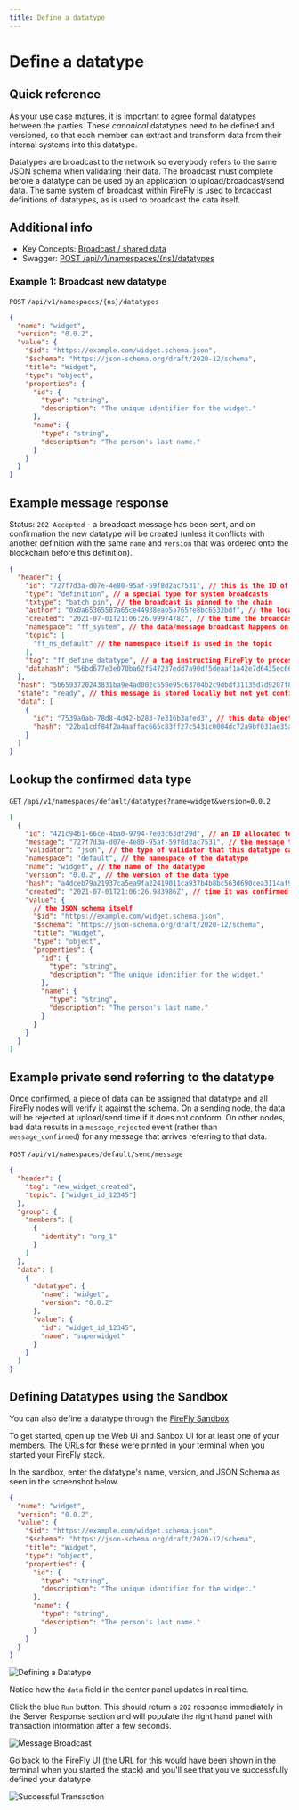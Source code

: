 ```yaml
---
title: Define a datatype
---
```


# Define a datatype

## Quick reference

As your use case matures, it is important to agree formal datatypes between
the parties. These _canonical_ datatypes need to be defined and versioned, so that
each member can extract and transform data from their internal systems into
this datatype.

Datatypes are broadcast to the network so everybody refers to the same
JSON schema when validating their data. The broadcast must complete
before a datatype can be used by an application to upload/broadcast/send data.
The same system of broadcast within FireFly is used to broadcast definitions
of datatypes, as is used to broadcast the data itself.

## Additional info

- Key Concepts: [Broadcast / shared data](../overview/multiparty/broadcast.md)
- Swagger: <a href="../../swagger/#/Default%20Namespace/postNewDatatype" data-proofer-ignore>POST /api/v1/namespaces/{ns}/datatypes</a>

### Example 1: Broadcast new datatype

`POST` `/api/v1/namespaces/{ns}/datatypes`

```json
{
  "name": "widget",
  "version": "0.0.2",
  "value": {
    "$id": "https://example.com/widget.schema.json",
    "$schema": "https://json-schema.org/draft/2020-12/schema",
    "title": "Widget",
    "type": "object",
    "properties": {
      "id": {
        "type": "string",
        "description": "The unique identifier for the widget."
      },
      "name": {
        "type": "string",
        "description": "The person's last name."
      }
    }
  }
}
```

## Example message response

Status: `202 Accepted` - a broadcast message has been sent, and on confirmation the new
datatype will be created (unless it conflicts with another definition with the same
`name` and `version` that was ordered onto the blockchain before this definition).

```json
{
  "header": {
    "id": "727f7d3a-d07e-4e80-95af-59f8d2ac7531", // this is the ID of the message, not the data type
    "type": "definition", // a special type for system broadcasts
    "txtype": "batch_pin", // the broadcast is pinned to the chain
    "author": "0x0a65365587a65ce44938eab5a765fe8bc6532bdf", // the local identity
    "created": "2021-07-01T21:06:26.9997478Z", // the time the broadcast was sent
    "namespace": "ff_system", // the data/message broadcast happens on the system namespace
    "topic": [
      "ff_ns_default" // the namespace itself is used in the topic
    ],
    "tag": "ff_define_datatype", // a tag instructing FireFly to process this as a datatype definition
    "datahash": "56bd677e3e070ba62f547237edd7a90df5deaaf1a42e7d6435ec66a587c14370"
  },
  "hash": "5b6593720243831ba9e4ad002c550e95c63704b2c9dbdf31135d7d9207f8cae8",
  "state": "ready", // this message is stored locally but not yet confirmed
  "data": [
    {
      "id": "7539a0ab-78d8-4d42-b283-7e316b3afed3", // this data object in the ff_system namespace, contains the schema
      "hash": "22ba1cdf84f2a4aaffac665c83ff27c5431c0004dc72a9bf031ae35a75ac5aef"
    }
  ]
}
```

## Lookup the confirmed data type

`GET` `/api/v1/namespaces/default/datatypes?name=widget&version=0.0.2`

```json
[
  {
    "id": "421c94b1-66ce-4ba0-9794-7e03c63df29d", // an ID allocated to the datatype
    "message": "727f7d3a-d07e-4e80-95af-59f8d2ac7531", // the message that broadcast this data type
    "validator": "json", // the type of validator that this datatype can be used for (this one is JSON Schema)
    "namespace": "default", // the namespace of the datatype
    "name": "widget", // the name of the datatype
    "version": "0.0.2", // the version of the data type
    "hash": "a4dceb79a21937ca5ea9fa22419011ca937b4b8bc563d690cea3114af9abce2c", // hash of the schema itself
    "created": "2021-07-01T21:06:26.983986Z", // time it was confirmed
    "value": {
      // the JSON schema itself
      "$id": "https://example.com/widget.schema.json",
      "$schema": "https://json-schema.org/draft/2020-12/schema",
      "title": "Widget",
      "type": "object",
      "properties": {
        "id": {
          "type": "string",
          "description": "The unique identifier for the widget."
        },
        "name": {
          "type": "string",
          "description": "The person's last name."
        }
      }
    }
  }
]
```

## Example private send referring to the datatype

Once confirmed, a piece of data can be assigned that datatype and all FireFly nodes
will verify it against the schema. On a sending node, the data will be rejected at upload/send
time if it does not conform. On other nodes, bad data results in a `message_rejected` event
(rather than `message_confirmed`) for any message that arrives referring to that data.

`POST` `/api/v1/namespaces/default/send/message`

```json
{
  "header": {
    "tag": "new_widget_created",
    "topic": ["widget_id_12345"]
  },
  "group": {
    "members": [
      {
        "identity": "org_1"
      }
    ]
  },
  "data": [
    {
      "datatype": {
        "name": "widget",
        "version": "0.0.2"
      },
      "value": {
        "id": "widget_id_12345",
        "name": "superwidget"
      }
    }
  ]
}
```

## Defining Datatypes using the Sandbox

You can also define a datatype through the [FireFly Sandbox](../gettingstarted/sandbox.md).

To get started, open up the Web UI and Sanbox UI for at least one of your members. The URLs for these were printed in your terminal when you started your FireFly stack.

In the sandbox, enter the datatype's name, version, and JSON Schema as seen in the screenshot below.

```json
{
  "name": "widget",
  "version": "0.0.2",
  "value": {
    "$id": "https://example.com/widget.schema.json",
    "$schema": "https://json-schema.org/draft/2020-12/schema",
    "title": "Widget",
    "type": "object",
    "properties": {
      "id": {
        "type": "string",
        "description": "The unique identifier for the widget."
      },
      "name": {
        "type": "string",
        "description": "The person's last name."
      }
    }
  }
}
```

![Defining a Datatype](../images/define_a_datatype.png)

Notice how the `data` field in the center panel updates in real time.

Click the blue `Run` button. This should return a `202` response immediately in the Server Response section and will populate the right hand panel with transaction information after a few seconds.

![Message Broadcast](../images/message_broadcast_sample_result.png)

Go back to the FireFly UI (the URL for this would have been shown in the terminal when you started the stack) and you'll see that you've successfully defined your datatype

![Successful Transaction](../images/firefly_first_successful_transaction.png)
